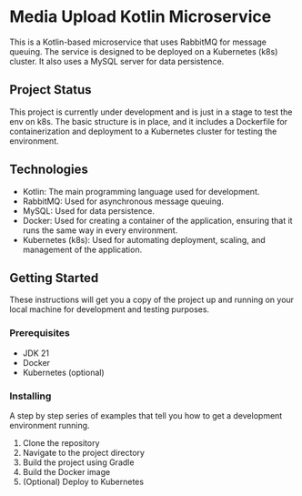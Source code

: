 # Media Upload Kotlin Microservice

This is a Kotlin-based microservice that uses RabbitMQ for message queuing. The service is designed to be deployed on a Kubernetes (k8s) cluster. It also uses a MySQL server for data persistence.

## Project Status

This project is currently under development and is just in a stage to test the env on k8s. The basic structure is in place, and it includes a Dockerfile for containerization and deployment to a Kubernetes cluster for testing the environment.

## Technologies

- Kotlin: The main programming language used for development.
- RabbitMQ: Used for asynchronous message queuing.
- MySQL: Used for data persistence.
- Docker: Used for creating a container of the application, ensuring that it runs the same way in every environment.
- Kubernetes (k8s): Used for automating deployment, scaling, and management of the application.

## Getting Started

These instructions will get you a copy of the project up and running on your local machine for development and testing purposes.

### Prerequisites

- JDK 21
- Docker
- Kubernetes (optional)

### Installing

A step by step series of examples that tell you how to get a development environment running.

1. Clone the repository
2. Navigate to the project directory
3. Build the project using Gradle
4. Build the Docker image
5. (Optional) Deploy to Kubernetes
